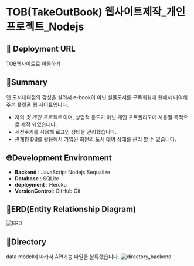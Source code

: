 # TOB(TakeOutBook) 웹사이트제작_개인프로젝트_Nodejs

## 🔗 Deployment URL

[TOB웹사이트로 이동하기](https://takeoutbook.kr/)

## 📌Summary

옛 도서대여점의 감성을 살려서 e-book이 아닌 실물도서를 구독회원에 한해서 대여해주는 플랫폼 웹 사이트입니다. 

- 저의 *첫 개인 프로젝트* 이며, 상업적 용도가 아닌 개인 포트폴리오에 사용될 목적으로 제작 되었습니다.
- 세션쿠키를 사용해 로그인 상태을 관리했습니다.
- 관계형 DB를 활용해서 가입된 회원의 도서 대여 상태를 관리 할 수 있습니다.

## 🌐Development Environment

- **Backend** :  JavaScript  Nodejs  Sequalize
- **Database** :  SQLite
- **deployment** :  Heroku
- **VersionControl**:  GitHub Git

## 💽**ERD**(**Entity Relationship Diagram**)
![ERD](https://user-images.githubusercontent.com/92903653/167347816-df71d991-08e6-47e1-9a43-d1f2c772a31f.png)


## 📁Directory

data model에 따라서  API기능 파일을 분류했습니다. 
![directory_backend](https://user-images.githubusercontent.com/92903653/167347824-b53badd0-41ab-4946-a973-2d550cba420f.png)
